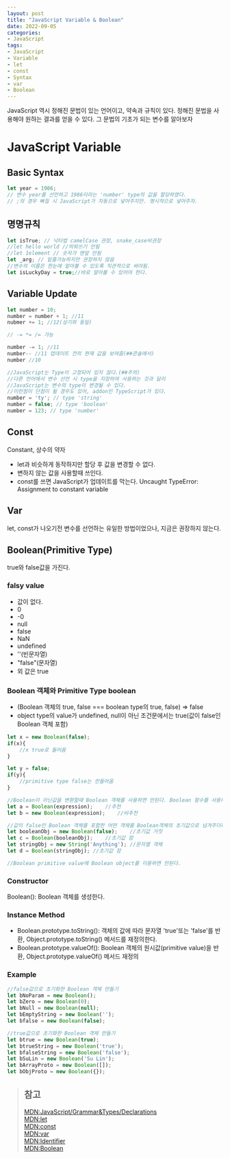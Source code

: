 ```yaml
---
layout: post
title: "JavaScript Variable & Boolean"
date: 2022-09-05
categories:
- JavaScript
tags:
- JavaScript
- Variable
- let
- const
- Syntax
- var
- Boolean
---
```


JavaScript 역시 정해진 문법이 있는 언어이고, 약속과 규칙이 있다. 정해진 문법을 사용해야 원하는 결과를 얻을 수 있다. 그 문법의 기초가 되는 변수를 알아보자

# JavaScript Variable

## Basic Syntax

```javascript
let year = 1986;
// 변수 year를 선언하고 1986이라는 'number' type의 값을 할당하였다.
// ;의 경우 빠질 시 JavaScript가 자동으로 넣어주지만. 명시적으로 넣어주자.
```

## 명명규칙

```javascript
let isTrue; // 낙타법 camelCase 권장, snake_case비권장
//let hello world //띄워쓰기 안됨
//let 1element // 숫자가 맨앞 안됨
let _arg; // 밑줄가능하지만 권장하지 않음
//변수의 이름은 한눈에 알아볼 수 있도록 직관적으로 써야됨.
let isLuckyDay = true;//바로 알아볼 수 있어야 한다.
```

## Variable Update

```javascript
let number = 10;
number = number + 1; //11
nubmer += 1; //12(상기와 동일)

// -= *= /= 가능

number -= 1; //11
number-- //11 업데이트 전의 현재 값을 보여줌(##콘솔에서)
number //10

//JavaScript는 Type이 고정되어 있지 않다.(##주의)
//다른 언어에서 변수 선언 시 type을 지정하여 사용하는 것과 달리
//JavaScript는 변수의 type이 변경될 수 있다.
//이런점이 단점이 될 경우도 있어, addon인 TypeScript가 있다.
number = 'ty'; // type 'string'
number = false; // type 'boolean'
number = 123; // type 'number'
```

## Const

Constant, 상수의 약자

- let과 비슷하게 동작하지만 할당 후 값을 변경할 수 없다.
- 변하지 않는 값을 사용할때 쓰인다.
- const를 쓰면 JavaScript가 업데이트를 막는다. Uncaught TypeError: Assignment to constant variable

## Var

let, const가 나오기전 변수를 선언하는 유일한 방법이었으나, 지금은 권장하지 않는다.

## Boolean(Primitive Type)

true와 false값을 가진다.

### falsy value

- 값이 없다.
- 0
- -0
- null
- false
- NaN
- undefined
- ''(빈문자열)
- "false"(문자열)
- 외 값은 true

### Boolean 객체와 Primitive Type boolean

- (Boolean 객체의 true, false === boolean type의 true, false) => false
- object type의 value가 undefined, null이 아닌 조건문에서는 true(값이 false인 Boolean 객체 포함)

```javascript
let x = new Boolean(false);
if(x){
    //x true로 들어옴
}

let y = false;
if(y){
    //primitive type false는 안들어옴
}

//Boolean이 아닌값을 변환할때 Boolean 객체를 사용하면 안된다. Boolean 함수를 사용해야 한다.
let a = Boolean(expression);    //추천
let b = new Boolean(expression);    //비추천

//값이 false인 Boolean 객체를 포함한 어떤 객체를 Boolean객체의 초기값으로 넘겨주더라도 새로운 Boolean 객체는 true를 가진다.(말이 좀 어려우니 코드 참고)
let booleanObj = new Boolean(false);    //초기값 거짓
let c = Boolean(booleanObj);    //초기값 참
let stringObj = new String('Anything'); //문자열 객체
let d = Boolean(stringObj); //초기값 참

//Boolean primitive value에 Boolean object를 이용하면 안된다.
```

### Constructor

Boolean(): Boolean 객체를 생성한다.

### Instance Method

- Boolean.prototype.toString(): 객체의 값에 따라 문자열 'true'또는 'false'를 반환, Object.prototype.toString() 메서드를 재정의한다.
- Boolean.prototype.valueOf(): Boolean 객체의 원시값(primitive value)을 반환, Object.prototype.valueOf() 메서드 재정의

### Example

```javascript
//false값으로 초기화한 Boolean 객체 만들기
let bNoParam = new Boolean();
let bZero = new Boolean(0);
let bNull = new Boolean(null);
let bEmptyString = new Boolean('');
let bfalse = new Boolean(false);

//true값으로 초기화한 Boolean 객체 만들기
let btrue = new Boolean(true);
let btrueString = new Boolean('true');
let bfalseString = new Boolean('false');
let bSuLin = new Boolean('Su Lin');
let bArrayProto = new Boolean([]);
let bObjProto = new Boolean({});
```

> ## 참고
> [MDN:JavaScript/Grammar&Types/Declarations](https://developer.mozilla.org/ko/docs/Web/JavaScript/Guide/Grammar_and_types#declarations)   
> [MDN:let](https://developer.mozilla.org/ko/docs/Web/JavaScript/Reference/Statements/let)   
> [MDN:const](https://developer.mozilla.org/ko/docs/Web/JavaScript/Reference/Statements/const)   
> [MDN:var](https://developer.mozilla.org/ko/docs/Web/JavaScript/Reference/Statements/var)   
> [MDN:Identifier](https://developer.mozilla.org/ko/docs/Glossary/Identifier)   
> [MDN:Boolean](https://developer.mozilla.org/ko/docs/Web/JavaScript/Reference/Global_Objects/Boolean)